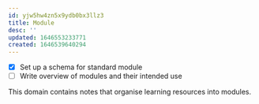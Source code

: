 ```yaml
---
id: yjw5hw4zn5x9ydb0bx3llz3
title: Module
desc: ''
updated: 1646553233771
created: 1646539640294
---
```



- [x] Set up a schema for standard module
- [ ] Write overview of modules and their intended use

This domain contains notes that organise learning resources into modules.

